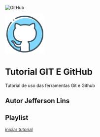 ![GitHub](https://img.shields.io/github/license/jefferson2005/git-e-github)

![ ](https://github.com/jefferson2005/git-e-github/blob/main/github3.png)
# Tutorial GIT E GitHub
Tutorial de uso das ferramentas Git e Github
## Autor Jefferson Lins 
## Playlist
[iniciar tutorial](https://joseassis.com.br/cursos/gitegithub.html)
